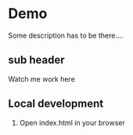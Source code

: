 # Demo

Some description has to be there....

## sub header

Watch me work here

## Local development

1. Open index.html in your browser

